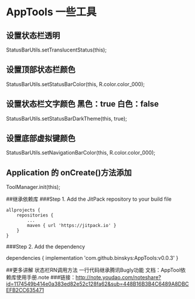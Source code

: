 
# AppTools 一些工具
## 设置状态栏透明
StatusBarUtils.setTranslucentStatus(this);
## 设置顶部状态栏颜色  
StatusBarUtils.setStatusBarColor(this, R.color.color_000);
## 设置状态栏文字颜色  黑色：true  白色：false
StatusBarUtils.setStatusBarDarkTheme(this, true);
## 设置底部虚拟键颜色  
StatusBarUtils.setNavigationBarColor(this, R.color.color_000);
## Application 的 onCreate()方法添加
ToolManager.init(this);

##继承依赖库
###Step 1. Add the JitPack repository to your build file

	allprojects {
		repositories {
			...
			maven { url 'https://jitpack.io' }
		}
	}
	
 ###Step 2. Add the dependency

 dependencies {
 	        implementation 'com.github.binskys:AppTools:v0.0.3'
 	}
	
##更多讲解 
状态栏RN调用方法
一行代码继承腾讯Bugly功能
文档：AppTool依赖库使用手册.note
###链接：http://note.youdao.com/noteshare?id=1174549b414e0a383ed82e52c128fa62&sub=448B16B3B4C6489A8DBCEFB2CC635471
